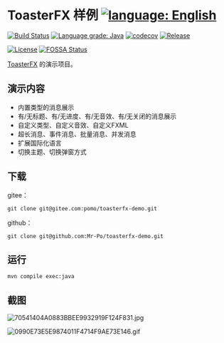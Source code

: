 # ToasterFX 样例 [![language: English](https://img.shields.io/badge/-English-blue?style=social&logo=markdown)](README_en.md)

[![Build Status](https://travis-ci.com/Mr-Po/toasterfx-demo.svg?branch=master)](https://travis-ci.com/Mr-Po/toasterfx-demo)
[![Language grade: Java](https://img.shields.io/lgtm/grade/java/github/Mr-Po/toasterfx-demo?logo=lgtm&logoWidth=18)](https://lgtm.com/projects/g/Mr-Po/toasterfx-demo/context:java)
[![codecov](https://codecov.io/gh/Mr-Po/toasterfx-demo/branch/master/graph/badge.svg)](https://codecov.io/gh/Mr-Po/toasterfx-demo)
[![Release](https://img.shields.io/github/v/release/Mr-Po/toasterfx-demo)](../../releases)

[![License](https://img.shields.io/github/license/Mr-Po/toasterfx-demo?color=blue)](LICENSE)
[![FOSSA Status](https://app.fossa.com/api/projects/git%2Bgithub.com%2FMr-Po%2Ftoasterfx-demo.svg?type=shield)](https://app.fossa.com/projects/git%2Bgithub.com%2FMr-Po%2Ftoasterfx-demo?ref=badge_shield)

[ToasterFX](../../../toasterfx) 的演示项目。

## 演示内容

* 内置类型的消息展示
* 有/无标题、有/无进度、有/无音效、有/无关闭的消息展示
* 自定义类型、自定义音效、自定义FXML
* 超长消息、事件消息、批量消息、并发消息
* 扩展国际化语言
* 切换主题、切换弹窗方式

## 下载

gitee：
```
git clone git@gitee.com:pomo/toasterfx-demo.git
```

github：
```
git clone git@github.com:Mr-Po/toasterfx-demo.git
```

## 运行

```
mvn compile exec:java
```

## 截图

![70541404A0883BBEE9932919F124F831.jpg](https://i.loli.net/2020/10/03/kZjaoximKg3pl48.jpg)

![0990E73E5E9874011F4714F9AE73E146.gif](https://i.loli.net/2020/09/28/RPShGny2mKedi5r.gif)